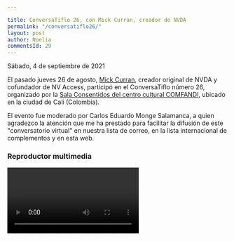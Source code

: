 ```yaml
---

title: ConversaTiflo 26, con Mick Curran, creador de NVDA
permalink: "/conversatiflo26/"
layout: post
author: Noelia
commentsId: 29
---
```



<footer>Sábado, 4 de septiembre de 2021</footer>

El pasado jueves 26 de agosto, [Mick Curran](https://github.com/michaelDCurran), creador original de NVDA y cofundador de NV Access, participó en el ConversaTiflo número 26, organizado por la [Sala Consentidos del centro cultural COMFANDI](https://www.comfandi.com.co/personas/cultura/sala-consentidos), ubicado en la ciudad de Cali (Colombia).

El evento fue moderado por Carlos Eduardo Monge Salamanca, a quien agradezco la atención que me ha prestado para facilitar la difusión de este "conversatorio virtual" en nuestra lista de correo, en la lista internacional de complementos y en esta web.

<div id="wraper">
<div id="chapters"></div>
<div id="ableplayer">
<h3>Reproductor multimedia</h3>
<video id="video1" data-able-player preload="metadata" data-heading-level="0" data-lyrics-mode data-transcript-title="Transcripción" data-skin="2020" playsinline data-youtube-id="mTgfMpY-fpU" data-description-audible="false" 
>
<a href"https://www.youtube.com/embed/mTgfMpY-fpU"
<track kind="chapters" src="../conversatiflo26.srt" lang="es" label="ponentes"/>
</video>
<!-- Dependencies -->
<script src="//ajax.googleapis.com/ajax/libs/jquery/3.2.1/jquery.min.js"></script>
<script src="../../ableplayer/thirdparty/js.cookie.js"></script>

<!-- CSS -->
<link rel="stylesheet" href="../../ableplayer/build/ableplayer.min.css" type="text/css"/>

<!-- JavaScript -->
<script src="../../ableplayer/build/ableplayer.min.js"></script>
</div>
</div>
